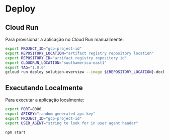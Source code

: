 # Deploy

## Cloud Run
Para provisionar a aplicação no Cloud Run manualmente:
```bash
export PROJECT_ID="gcp-project-id"
export REPOSITORY_LOCATION="artifact registry repository location"
export REPOSITORY_ID="artifact registry repository id"
export CLOUDRUN_LOCATION="southamerica-east1"
export TAG="1.0.0"
gcloud run deploy solution-overview --image ${REPOSITORY_LOCATION}-docker.pkg.dev/${PROJECT_ID}/${REPOSITORY_ID}/solution-overview/solution-overview:${TAG} --region ${CLOUDRUN_LOCATION} --project ${PROJECT_ID} --allow-unauthenticated

```

## Executando Localmente
Para executar a aplicação localmente:

```bash
export PORT=8080
export APIKEY="random generated api key"
export PROJECT_ID="gcp-project-id"
export USER_AGENT="string to look for in user agent header"

npm start
```